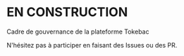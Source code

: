 # EN CONSTRUCTION

Cadre de gouvernance de la plateforme Tokebac

N'hésitez pas à participer en faisant des Issues ou des PR. 
